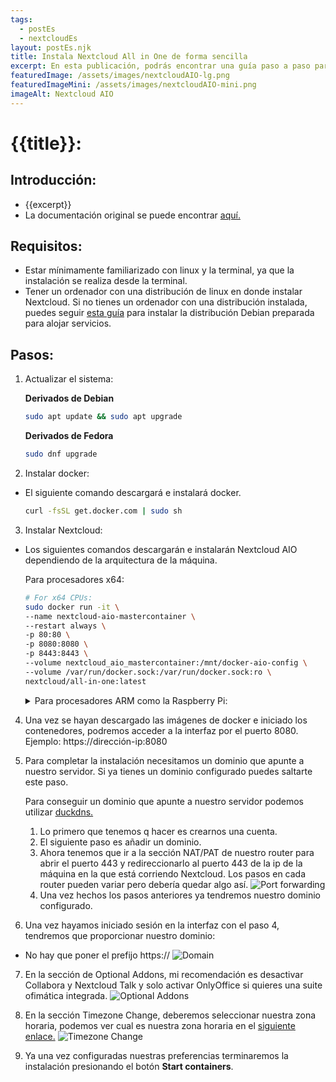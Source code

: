 ```yaml
---
tags:
  - postEs
  - nextcloudEs
layout: postEs.njk
title: Instala Nextcloud All in One de forma sencilla
excerpt: En esta publicación, podrás encontrar una guía paso a paso para llevar acabo una instalación de Nextcloud All in One.
featuredImage: /assets/images/nextcloudAIO-lg.png
featuredImageMini: /assets/images/nextcloudAIO-mini.png
imageAlt: Nextcloud AIO
---
```

# {{title}}:
## Introducción:
- {{excerpt}}
- La documentación original se puede encontrar [aquí.](https://github.com/nextcloud/all-in-one)

## Requisitos:

- Estar mínimamente familiarizado con linux y la terminal, ya que la instalación se realiza desde la terminal.
- Tener un ordenador con una distribución de linux en donde instalar Nextcloud. Si no tienes un ordenador con una distribución instalada, puedes seguir [esta guía](/es/blog/posts/2022-08-15-instala-debian11/) para instalar la distribución Debian preparada para alojar servicios.

## Pasos:
1. Actualizar el sistema:

    **Derivados de Debian**
    ```bash
    sudo apt update && sudo apt upgrade
    ```
	**Derivados de Fedora**
	```bash
	sudo dnf upgrade
	```
2. Instalar docker:

- El siguiente comando descargará e instalará docker.

	```bash
	curl -fsSL get.docker.com | sudo sh
	```

3. Instalar Nextcloud:

- Los siguientes comandos descargarán e instalarán Nextcloud AIO dependiendo de la arquitectura de la máquina.

	Para procesadores x64:
	```bash
	# For x64 CPUs:
	sudo docker run -it \
	--name nextcloud-aio-mastercontainer \
	--restart always \
	-p 80:80 \
	-p 8080:8080 \
	-p 8443:8443 \
	--volume nextcloud_aio_mastercontainer:/mnt/docker-aio-config \
	--volume /var/run/docker.sock:/var/run/docker.sock:ro \
	nextcloud/all-in-one:latest
	```
	<details>
	<summary>Para procesadores ARM como la Raspberry Pi:</summary>

	```bash
	# For arm64 CPUs:
	sudo docker run -it \
	--name nextcloud-aio-mastercontainer \
	--restart always \
	-p 80:80 \
	-p 8080:8080 \
	-p 8443:8443 \
	--volume nextcloud_aio_mastercontainer:/mnt/docker-aio-config \
	--volume /var/run/docker.sock:/var/run/docker.sock:ro \
	nextcloud/all-in-one:latest-arm64
	```
	</details>

4. Una vez se hayan descargado las imágenes de docker e iniciado los contenedores, podremos acceder a la interfaz por el puerto 8080. Ejemplo: https://dirección-ip:8080

5. Para completar la instalación necesitamos un dominio que apunte a nuestro servidor. Si ya tienes un dominio configurado puedes saltarte este paso.

	Para conseguir un dominio que apunte a nuestro servidor  podemos utilizar [duckdns.](https://www.duckdns.org/)
	1. Lo primero que tenemos q hacer es crearnos una cuenta.
	2. El siguiente paso es añadir un dominio.
	3. Ahora tenemos que ir a la sección NAT/PAT de nuestro router para abrir el puerto 443 y redireccionarlo al puerto 443 de la ip de la máquina en la que está corriendo Nextcloud. Los pasos en cada router pueden variar pero debería quedar algo así.
	![Port forwarding](/assets/images/port-forwarding.png)
	4. Una vez  hechos los pasos anteriores ya tendremos nuestro dominio configurado.

6. Una vez hayamos iniciado sesión en la interfaz con el paso 4, tendremos que proporcionar nuestro dominio:

- No hay que poner el prefijo https://
![Domain](/assets/images/domain.png)

7. En la sección de Optional Addons, mi recomendación es desactivar Collabora y Nextcloud Talk y solo activar OnlyOffice si quieres una suite ofimática integrada.
![Optional Addons](/assets/images/Optional-Addons.png)

8. En la sección Timezone Change, deberemos seleccionar nuestra zona horaria, podemos ver cual es nuestra zona horaria en el [siguiente enlace.](https://en.wikipedia.org/wiki/List_of_tz_database_time_zones#List)
![Timezone Change](/assets/images/Timezone.png)

9. Ya una vez configuradas nuestras preferencias terminaremos la instalación presionando el botón **Start containers**.